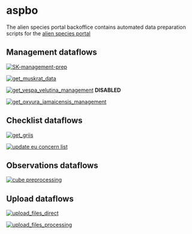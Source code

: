 # aspbo
The alien species portal backoffice contains automated data preparation scripts for the [alien species portal](https://github.com/inbo/alien-species-portal)

## Management dataflows
[![SK-management-prep](https://github.com/inbo/aspbo/actions/workflows/management-prep.yaml/badge.svg)](https://github.com/inbo/aspbo/actions/workflows/management-prep.yaml)

[![get_muskrat_data](https://github.com/inbo/aspbo/actions/workflows/get_muskrat_data.yaml/badge.svg)](https://github.com/inbo/aspbo/actions/workflows/get_muskrat_data.yaml)

[![get_vespa_velutina_management](https://github.com/inbo/aspbo/actions/workflows/get_vespa_velutina_management.yaml/badge.svg)](https://github.com/inbo/aspbo/actions/workflows/get_vespa_velutina_management.yaml) **DISABLED**

[![get_oxyura_jamaicensis_management](https://github.com/inbo/aspbo/actions/workflows/get_oxyura_jamaicensis_management.yaml/badge.svg)](https://github.com/inbo/aspbo/actions/workflows/get_oxyura_jamaicensis_management.yaml)

## Checklist dataflows
[![get_griis](https://github.com/inbo/aspbo/actions/workflows/get_griis_checklist.yaml/badge.svg)](https://github.com/inbo/aspbo/actions/workflows/get_griis_checklist.yaml)

[![update eu concern list](https://github.com/inbo/aspbo/actions/workflows/update_eu_concern_list.yaml/badge.svg)](https://github.com/inbo/aspbo/actions/workflows/update_eu_concern_list.yaml)

## Observations dataflows
[![cube preprocessing](https://github.com/inbo/aspbo/actions/workflows/cube_preprocessing.yaml/badge.svg)](https://github.com/inbo/aspbo/actions/workflows/cube_preprocessing.yaml)

## Upload dataflows
[![upload_files_direct](https://github.com/inbo/aspbo/actions/workflows/upload_files_direct.yaml/badge.svg)](https://github.com/inbo/aspbo/actions/workflows/upload_files_direct.yaml)

[![upload_files_processing](https://github.com/inbo/aspbo/actions/workflows/upload_files_processing.yaml/badge.svg)](https://github.com/inbo/aspbo/actions/workflows/upload_files_processing.yaml)
